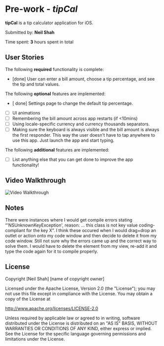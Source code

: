 
# Pre-work - *tipCal*

**tipCal** is a tip calculator application for iOS.

Submitted by: **Neil Shah**

Time spent: **3** hours spent in total

## User Stories

The following **required** functionality is complete:

* [done] User can enter a bill amount, choose a tip percentage, and see the tip and total values.

The following **optional** features are implemented:
* [ done] Settings page to change the default tip percentage.
* [ ] UI animations
* [ ] Remembering the bill amount across app restarts (if <10mins)
* [ ] Using locale-specific currency and currency thousands separators.
* [ ] Making sure the keyboard is always visible and the bill amount is always the first responder. This way the user doesn't have to tap anywhere to use this app. Just launch the app and start typing.

The following **additional** features are implemented:

- [ ] List anything else that you can get done to improve the app functionality!

## Video Walkthrough 

<img src='https://i.imgur.com/f4F6Tzs.gif' title='Video Walkthrough' width='' alt='Video Walkthrough' />


## Notes

There were instances where I would get compile errors stating “'NSUnknownKeyException', reason: … this class is not key value coding-compliant for the key X”. I think these occured when I would drag+drop an outlet or action onto my code window and then decide to delete it from my code window. Still not sure why the errors came up and the correct way to solve them. I would have to delete the element from my view, re-add it and type the code again for it to compile properly. 

## License

Copyright [Neil Shah] [name of copyright owner]

Licensed under the Apache License, Version 2.0 (the "License");
you may not use this file except in compliance with the License.
You may obtain a copy of the License at

http://www.apache.org/licenses/LICENSE-2.0

Unless required by applicable law or agreed to in writing, software
distributed under the License is distributed on an "AS IS" BASIS,
WITHOUT WARRANTIES OR CONDITIONS OF ANY KIND, either express or implied.
See the License for the specific language governing permissions and
limitations under the License.
